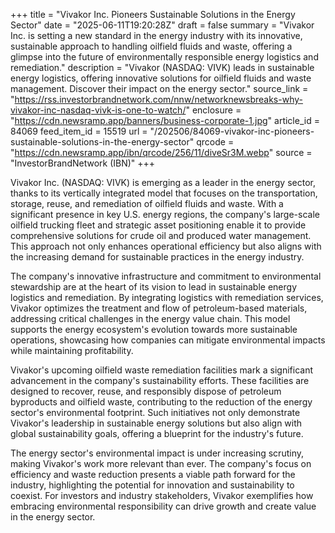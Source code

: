 +++
title = "Vivakor Inc. Pioneers Sustainable Solutions in the Energy Sector"
date = "2025-06-11T19:20:28Z"
draft = false
summary = "Vivakor Inc. is setting a new standard in the energy industry with its innovative, sustainable approach to handling oilfield fluids and waste, offering a glimpse into the future of environmentally responsible energy logistics and remediation."
description = "Vivakor (NASDAQ: VIVK) leads in sustainable energy logistics, offering innovative solutions for oilfield fluids and waste management. Discover their impact on the energy sector."
source_link = "https://rss.investorbrandnetwork.com/nnw/networknewsbreaks-why-vivakor-inc-nasdaq-vivk-is-one-to-watch/"
enclosure = "https://cdn.newsramp.app/banners/business-corporate-1.jpg"
article_id = 84069
feed_item_id = 15519
url = "/202506/84069-vivakor-inc-pioneers-sustainable-solutions-in-the-energy-sector"
qrcode = "https://cdn.newsramp.app/ibn/qrcode/256/11/diveSr3M.webp"
source = "InvestorBrandNetwork (IBN)"
+++

<p>Vivakor Inc. (NASDAQ: VIVK) is emerging as a leader in the energy sector, thanks to its vertically integrated model that focuses on the transportation, storage, reuse, and remediation of oilfield fluids and waste. With a significant presence in key U.S. energy regions, the company's large-scale oilfield trucking fleet and strategic asset positioning enable it to provide comprehensive solutions for crude oil and produced water management. This approach not only enhances operational efficiency but also aligns with the increasing demand for sustainable practices in the energy industry.</p><p>The company's innovative infrastructure and commitment to environmental stewardship are at the heart of its vision to lead in sustainable energy logistics and remediation. By integrating logistics with remediation services, Vivakor optimizes the treatment and flow of petroleum-based materials, addressing critical challenges in the energy value chain. This model supports the energy ecosystem's evolution towards more sustainable operations, showcasing how companies can mitigate environmental impacts while maintaining profitability.</p><p>Vivakor's upcoming oilfield waste remediation facilities mark a significant advancement in the company's sustainability efforts. These facilities are designed to recover, reuse, and responsibly dispose of petroleum byproducts and oilfield waste, contributing to the reduction of the energy sector's environmental footprint. Such initiatives not only demonstrate Vivakor's leadership in sustainable energy solutions but also align with global sustainability goals, offering a blueprint for the industry's future.</p><p>The energy sector's environmental impact is under increasing scrutiny, making Vivakor's work more relevant than ever. The company's focus on efficiency and waste reduction presents a viable path forward for the industry, highlighting the potential for innovation and sustainability to coexist. For investors and industry stakeholders, Vivakor exemplifies how embracing environmental responsibility can drive growth and create value in the energy sector.</p>